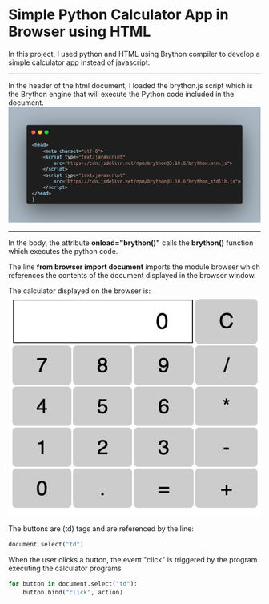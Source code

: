 # Simple Python Calculator App in Browser using HTML

In this project, I used python and HTML using Brython compiler to develop a simple calculator app instead of javascript. 

---

In the header of the html document, I loaded the brython.js script which is the Brython engine that will execute the Python code included in the document. 
![](brython.png)

---
In the body, the attribute __onload="brython()"__ calls the **brython()** function which executes the python code. 

The line **from browser import document** imports the module browser which references the contents of the document displayed in the browser window.

The calculator displayed on the browser is: 
![](calculator.png)

The buttons are (td) tags and are referenced by the line:
```python
document.select("td")
```
When the user clicks a button, the event "click" is triggered by the program executing the calculator programs
```python
for button in document.select("td"):
    button.bind("click", action)
```
